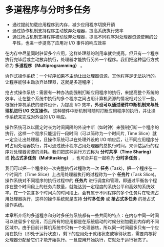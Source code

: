 # 多道程序与分时多任务

-   通过提前加载应用程序到内存，减少应用程序切换开销
-   通过协作机制支持程序主动放弃处理器，提高系统执行效率
-   通过抢占机制支持程序被动放弃处理器，提高不同程序对处理器资源使用的公平性，也进一步提高了应用对 I/O 事件的响应效率

在内存中尽量同时驻留多个应用，这样处理器的利用率就会提高。但只有一个程序执行完毕后或主动放弃执行，处理器才能执行另外一个程序。我们把这种运行方式称为 **多道程序（Multiprogramming）** 。

协作式操作系统：一个程序如果不主动让出处理器资源，其他程序是无法执行的。让程序能够主动放弃处理器，这就是多道程序；

抢占式操作系统：需要有一种办法能强制打断应用程序的执行，来提高整个系统的效率，让在整个系统中执行的多个程序之间占用计算机资源的情况相对公平一些。根据计算机系统的硬件设计，为提高 I/O 效率，**外设可以通过硬件中断机制来与处理机进行 I/O 交互操作。** 这种硬件中断机制可随时打断应用程序的执行，并让操作系统来完成对外设的 I/O 响应。

操作系统可以以固定时长为时间间隔的外设中断（如时钟）来强制打断一个程序的执行，这样一个程序只能运行一段时间（可以简称为一个时间片, Time Slice）就一定会让出处理器，且操作系统可以在处理外设的 I/O 响应后，让不同应用程序分时占用处理器执行，并可通过统计程序占用处理器的总执行时间，来评估运行的程序对处理器资源的消耗。我们把这种运行方式称为 **分时共享（Time Sharing）** 或 **抢占式多任务（Multitasking）** ，也可合并在一起称为 **分时多任务** 。

我们可以把一个程序的一次完整执行过程称为一次 **任务** (Task)，把一个程序在一个时间片（Time Slice）上占用处理器执行的过程称为一个 **任务片** (Task Slice)。操作系统对不同程序的执行过程中的 **任务片** 进行调度和管理，即通过平衡各个程序在整个时间段上的任务片数量，就能达到一定程度的系统公平和高效的系统效率。在一个包含多个时间片的时间段上，会有属于不同程序的多个任务片在轮流占用处理器执行，这样的操作系统就是支持 **分时多任务** 或 **抢占式多任务** 的抢占式操作系统。

本章所介绍的多道程序和分时多任务系统都有一些共同的特点：在内存中同一时间可以驻留多个应用，而且所有的应用都是在系统启动的时候分别加载到内存的不同区域中。由于目前计算机系统中只有一个处理器核，所以同一时间最多只有一个应用在执行（即处于运行状态），剩下的应用处于就绪状态或等待状态，需要内核将处理器分配给它们才能开始执行。一旦应用开始执行，它就处于运行状态了。


